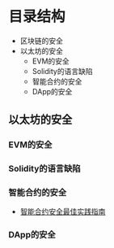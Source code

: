 # 目录结构
+ 区块链的安全
+ 以太坊的安全
  + EVM的安全
  + Solidity的语言缺陷
  + 智能合约的安全
  + DApp的安全

## 以太坊的安全
### EVM的安全

### Solidity的语言缺陷

### 智能合约的安全
+ [智能合约安全最佳实践指南](https://github.com/SecureSmartContract/SecurityLearningForSmartContract/blob/main/%E5%9F%BA%E7%A1%80%E7%AF%87/%E4%BB%A5%E5%A4%AA%E5%9D%8A%E7%9A%84%E5%AE%89%E5%85%A8/%E6%99%BA%E8%83%BD%E5%90%88%E7%BA%A6%E7%9A%84%E5%AE%89%E5%85%A8/%E6%99%BA%E8%83%BD%E5%90%88%E7%BA%A6%E5%AE%89%E5%85%A8%E6%9C%80%E4%BD%B3%E5%AE%9E%E8%B7%B5%E6%8C%87%E5%8D%97/README.md)

### DApp的安全

